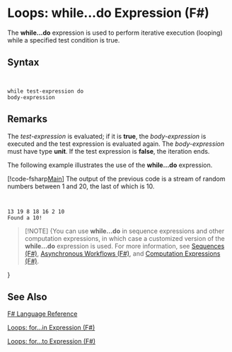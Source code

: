 # Loops: while...do Expression (F#)

The **while...do** expression is used to perform iterative execution (looping) while a specified test condition is true.


## Syntax


```


while test-expression do
body-expression

```



## Remarks
The *test-expression* is evaluated; if it is **true**, the *body-expression* is executed and the test expression is evaluated again. The *body-expression* must have type **unit**. If the test expression is **false**, the iteration ends.

The following example illustrates the use of the **while...do** expression.

[!code-fsharp[Main](snippets/fslangref2/snippet5301.fs)]
    The output of the previous code is a stream of random numbers between 1 and 20, the last of which is 10.



```


13 19 8 18 16 2 10
Found a 10!

```



>[!NOTE] {You can use **while...do** in sequence expressions and other computation expressions, in which case a customized version of the **while...do** expression is used. For more information, see [Sequences &#40;F&#35;&#41;](Sequences-%28FSharp%29.md), [Asynchronous Workflows &#40;F&#35;&#41;](Asynchronous-Workflows-%28FSharp%29.md), and [Computation Expressions &#40;F&#35;&#41;](Computation-Expressions-%28FSharp%29.md).

}

## See Also
[F&#35; Language Reference](FSharp-Language-Reference.md)

[Loops: for...in Expression &#40;F&#35;&#41;](Loops-for...in-Expression-%28FSharp%29.md)

[Loops: for...to Expression &#40;F&#35;&#41;](Loops-for...to-Expression-%28FSharp%29.md)

